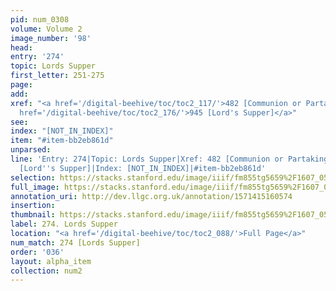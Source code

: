 ```yaml
---
pid: num_0308
volume: Volume 2
image_number: '98'
head: 
entry: '274'
topic: Lords Supper
first_letter: 251-275
page: 
add: 
xref: "<a href='/digital-beehive/toc/toc2_117/'>482 [Communion or Partaking]</a>|<a
  href='/digital-beehive/toc/toc2_176/'>945 [Lord's Supper]</a>"
see: 
index: "[NOT_IN_INDEX]"
item: "#item-bb2eb861d"
unparsed: 
line: 'Entry: 274|Topic: Lords Supper|Xref: 482 [Communion or Partaking]|Xref: 945
  [Lord''s Supper]|Index: [NOT_IN_INDEX]|#item-bb2eb861d'
selection: https://stacks.stanford.edu/image/iiif/fm855tg5659%2F1607_0565/806,993,2991,854/full/0/default.jpg
full_image: https://stacks.stanford.edu/image/iiif/fm855tg5659%2F1607_0565/full/full/0/default.jpg
annotation_uri: http://dev.llgc.org.uk/annotation/1571415160574
insertion: 
thumbnail: https://stacks.stanford.edu/image/iiif/fm855tg5659%2F1607_0565/806,993,600,180/250,/0/default.jpg
label: 274. Lords Supper
location: "<a href='/digital-beehive/toc/toc2_088/'>Full Page</a>"
num_match: 274 [Lords Supper]
order: '036'
layout: alpha_item
collection: num2
---
```

